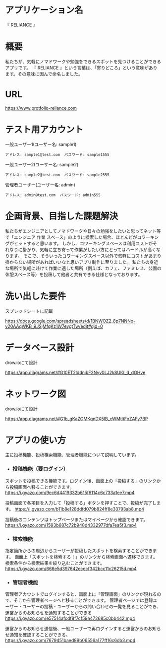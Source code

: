 # アプリケーション名
『 RELIANCE 』

# 概要
私たちが、気軽にノマドワークや勉強をできるスポットを見つけることができるアプリです。
『 RELIANCE 』という言葉は、「寄りどころ」という意味があります。その意味に因んで命名しました。


# URL
https://www.protfolio-reliance.com


# テスト用アカウント	
  一般ユーザー1(ユーザー名: sample1)

    アドレス: sample1@test.com  パスワード: sample1555

  一般ユーザー2(ユーザー名: sample2)

    アドレス: sample2@test.com  パスワード: sample2555

  管理者ユーザー(ユーザー名: admin)

    アドレス: admin@test.com  パスワード: admin555


# 企画背景、目指した課題解決	
私たちがエンジニアとしてノマドワークや日々の勉強をしたいと思ってネット等で「エンジニア 作業 スペース」のように検索した場合、ほとんどがコワーキングがヒットすると思います。
しかし、コワーキングスペースは利用コストがそれなりに掛かり、気軽に立ち寄って作業がしたい方にとってはハードルが高くなります。
そこで、そういったコワーキングスペース以外で気軽にコストがあまり掛からない場所があればいいなと思いアプリ制作に至りました。
私たちの身近な場所で気軽に赴けて作業に適した場所（例えば、カフェ、ファミレス、公園の休憩スペース等）を投稿して他者と共有できる仕様となっております。


# 洗い出した要件
スプレッドシートに記載

https://docs.google.com/spreadsheets/d/1BNWOZ2_8p7NNNo-v20AAqWKB_9JSjMfgKz1W7eygtTw/edit#gid=0


# データベース設計
drow.ioにて設計

https://app.diagrams.net/#G10ET2lddnibF2Nyy0LJ2k8UlG_d_dOHve


# ネットワーク図
drow.ioにて設計

https://app.diagrams.net/#G1b_gKaZOMKqnDX5IB_cWMtltFoZAFy7BP


# アプリの使い方
主に投稿機能、投稿検索機能、管理者機能について説明しています。

- ### 投稿機能（要ログイン）
スポットを投稿できる機能です。ログイン後、画面上の「投稿する」のリンクから投稿画面へ移ることができます。
https://i.gyazo.com/9ec6d4419332b615f6114c6c733a1ee7.mp4

投稿画面で各項目を入力して「投稿する」ボタンを押すことで、投稿が完了します。
https://i.gyazo.com/b11b8e128ddfd079b824ff8e33793ab8.mp4

投稿後のコンテンツはトップページまたはマイページから確認できます。
https://i.gyazo.com/1593b687c72b948d4332977dfa7ea5f3.mp4

- ### 検索機能
指定箇所からの周辺からユーザーが投稿したスポットを検索することができます。
画面上「スポットを検索する！」のリンクから検索画面へ遷移できます。
検索条件から検索結果を絞り込むことができます。
https://i.gyazo.com/666e5d397642ececf342bcc11c26215d.mp4
- ### 管理者機能 
管理者アカウントでログインすると、画面上に「管理画面」のリンクが現れるので、そこから管理者ページへと移ることができます。
管理者ページでは登録ユーザー・ユーザーの投稿・ユーザーからの問い合わせの一覧を見ることができ、運営からのお知らせを通知することができる
https://i.gyazo.com/e57514afcdf8f7cf59a472685c0bb442.mp4

運営からのお知らせ送信後、一般ユーザーで再ログインすると運営からのお知らせ通知を確認することができる。
https://i.gyazo.com/7679451baed89b06556a177ff16c6db3.mp4